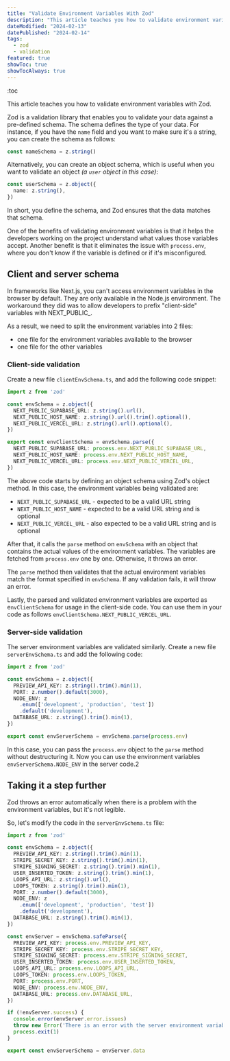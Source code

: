 ```yaml
---
title: "Validate Environment Variables With Zod"
description: "This article teaches you how to validate environment variables with Zod."
dateModified: "2024-02-13"
datePublished: "2024-02-14"
tags:
  - zod
  - validation
featured: true
showToc: true
showTocAlways: true
---
```


:toc

This article teaches you how to validate environment variables with Zod.
<!-- more -->
Zod is a validation library that enables you to validate your data against a pre-defined schema. The schema defines the type of your data. For instance, if you have the `name` field and you want to make sure it's a string, you can create the schema as follows:

```ts
const nameSchema = z.string()
```

Alternatively, you can create an object schema, which is useful when you want to validate an object _(a `user` object in this case)_:

```ts
const userSchema = z.object({
  name: z.string(),
})
```

In short, you define the schema, and Zod ensures that the data matches that schema.

One of the benefits of validating environment variables is that it helps the developers working on the project understand what values those variables accept. Another benefit is that it eliminates the issue with `process.env`, where you don't know if the variable is defined or if it's misconfigured.

## Client and server schema

In frameworks like Next.js, you can't access environment variables in the browser by default. They are only available in the Node.js environment. The workaround they did was to allow developers to prefix "client-side" variables with NEXT_PUBLIC_.

As a result, we need to split the environment variables into 2 files:

- one file for the environment variables available to the browser
- one file for the other variables

### Client-side validation

Create a new file `clientEnvSchema.ts`, and add the following code snippet:

```ts [clientEnvSchema.ts]
import z from 'zod'

const envSchema = z.object({
  NEXT_PUBLIC_SUPABASE_URL: z.string().url(),
  NEXT_PUBLIC_HOST_NAME: z.string().url().trim().optional(),
  NEXT_PUBLIC_VERCEL_URL: z.string().url().optional(),
})

export const envClientSchema = envSchema.parse({
  NEXT_PUBLIC_SUPABASE_URL: process.env.NEXT_PUBLIC_SUPABASE_URL,
  NEXT_PUBLIC_HOST_NAME: process.env.NEXT_PUBLIC_HOST_NAME,
  NEXT_PUBLIC_VERCEL_URL: process.env.NEXT_PUBLIC_VERCEL_URL,
})
```

The above code starts by defining an object schema using Zod's object method. In this case, the environment variables being validated are:

- `NEXT_PUBLIC_SUPABASE_URL` - expected to be a valid URL string
- `NEXT_PUBLIC_HOST_NAME` - expected to be a valid URL string and is optional
- `NEXT_PUBLIC_VERCEL_URL` - also expected to be a valid URL string and is optional

After that, it calls the `parse` method on `envSchema` with an object that contains the actual values of the environment variables. The variables are fetched from `process.env` one by one. Otherwise, it throws an error.

The `parse` method then validates that the actual environment variables match the format specified in `envSchema`. If any validation fails, it will throw an error.

Lastly, the parsed and validated environment variables are exported as e`nvClientSchema` for usage in the client-side code. You can use them in your code as follows `envClientSchema.NEXT_PUBLIC_VERCEL_URL`.

### Server-side validation

The server environment variables are validated similarly. Create a new file `serverEnvSchema.ts` and add the following code:

```ts [serverEnvSchema.ts]
import z from 'zod'

const envSchema = z.object({
  PREVIEW_API_KEY: z.string().trim().min(1),
  PORT: z.number().default(3000),
  NODE_ENV: z
    .enum(['development', 'production', 'test'])
    .default('development'),
  DATABASE_URL: z.string().trim().min(1),
})

export const envServerSchema = envSchema.parse(process.env)
```

In this case, you can pass the `process.env` object to the `parse` method without destructuring it. Now you can use the environment variables `envServerSchema.NODE_ENV` in the server code.2

## Taking it a step further
Zod throws an error automatically when there is a problem with the environment variables, but it's not legible.

So, let's modify the code in the `serverEnvSchema.ts` file:

```ts [serverEnvSchema.ts]
import z from 'zod'

const envSchema = z.object({
  PREVIEW_API_KEY: z.string().trim().min(1),
  STRIPE_SECRET_KEY: z.string().trim().min(1),
  STRIPE_SIGNING_SECRET: z.string().trim().min(1),
  USER_INSERTED_TOKEN: z.string().trim().min(1),
  LOOPS_API_URL: z.string().url(),
  LOOPS_TOKEN: z.string().trim().min(1),
  PORT: z.number().default(3000),
  NODE_ENV: z
    .enum(['development', 'production', 'test'])
    .default('development'),
  DATABASE_URL: z.string().trim().min(1),
})

const envServer = envSchema.safeParse({
  PREVIEW_API_KEY: process.env.PREVIEW_API_KEY,
  STRIPE_SECRET_KEY: process.env.STRIPE_SECRET_KEY,
  STRIPE_SIGNING_SECRET: process.env.STRIPE_SIGNING_SECRET,
  USER_INSERTED_TOKEN: process.env.USER_INSERTED_TOKEN,
  LOOPS_API_URL: process.env.LOOPS_API_URL,
  LOOPS_TOKEN: process.env.LOOPS_TOKEN,
  PORT: process.env.PORT,
  NODE_ENV: process.env.NODE_ENV,
  DATABASE_URL: process.env.DATABASE_URL,
})

if (!envServer.success) {
  console.error(envServer.error.issues)
  throw new Error('There is an error with the server environment variables')
  process.exit(1)
}

export const envServerSchema = envServer.data
```
